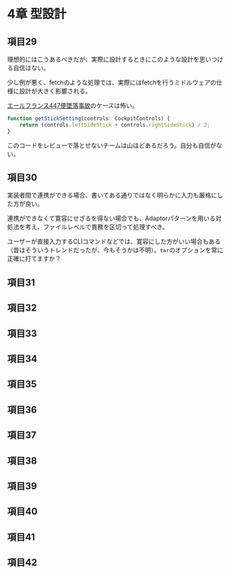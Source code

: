 # 4章 型設計

## 項目29

理想的にはこうあるべきだが、実際に設計するときにこのような設計を思いつける自信はない。

少し例が悪く、fetchのような処理では、実際にはfetchを行うミドルウェアの仕様に設計が大きく影響される。

[エールフランス447便墜落事故](https://ja.wikipedia.org/wiki/%E3%82%A8%E3%83%BC%E3%83%AB%E3%83%95%E3%83%A9%E3%83%B3%E3%82%B9447%E4%BE%BF%E5%A2%9C%E8%90%BD%E4%BA%8B%E6%95%85)のケースは怖い。

```TypeScript
function getStickSetting(controls: CockpitControls) {
    return (controls.leftSideStick + controls.rightSideStick) / 2;
}
```

このコードをレビューで落とせないチームは山ほどあるだろう。自分も自信がない。

## 項目30

実装者間で連携ができる場合、書いてある通りではなく明らかに入力も厳格にした方が良い。

連携ができなくて寛容にせざるを得ない場合でも、Adaptorパターンを用いる対処法を考え、ファイルレベルで責務を区切って処理すべき。

ユーザーが直接入力するCLIコマンドなどでは、寛容にした方がいい場合もある（昔はそういうトレンドだったが、今もそうかは不明）。`tar`のオプションを常に正確に打てますか？

## 項目31

## 項目32

## 項目33

## 項目34

## 項目35

## 項目36

## 項目37

## 項目38

## 項目39

## 項目40

## 項目41

## 項目42
